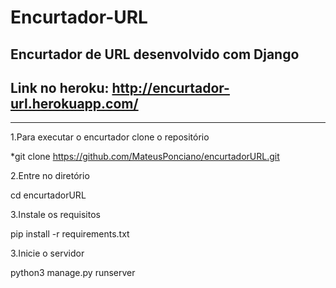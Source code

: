 # Encurtador-URL
Encurtador de URL desenvolvido com Django
------
## Link no heroku: http://encurtador-url.herokuapp.com/
-----

1.Para executar o encurtador clone o repositório

  *git clone https://github.com/MateusPonciano/encurtadorURL.git

2.Entre no diretório

  cd encurtadorURL

3.Instale os requisitos

  pip install -r requirements.txt

3.Inicie o servidor

  python3 manage.py runserver
